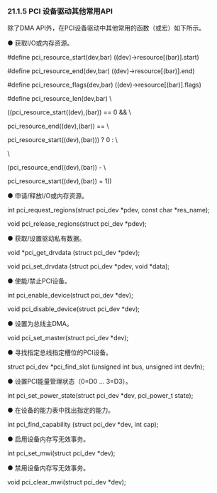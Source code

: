 ### 21.1.5 PCI 设备驱动其他常用API

除了DMA API外，在PCI设备驱动中其他常用的函数（或宏）如下所示。

● 获取I/O或内存资源。

#define pci_resource_start(dev,bar) ((dev)→resource[(bar)].start) 
 
 #define pci_resource_end(dev,bar) ((dev)→resource[(bar)].end) 
 
 #define pci_resource_flags(dev,bar) ((dev)→resource[(bar)].flags) 
 
 #define pci_resource_len(dev,bar) \ 
 
 ((pci_resource_start((dev),(bar)) == 0 && \

pci_resource_end((dev),(bar)) == \ 
 
 pci_resource_start((dev),(bar))) ? 0 : \ 
 
 \ 
 
 (pci_resource_end((dev),(bar)) - \ 
 
 pci_resource_start((dev),(bar)) + 1))

● 申请/释放I/O或内存资源。

int pci_request_regions(struct pci_dev *pdev, const char *res_name); 
 
 void pci_release_regions(struct pci_dev *pdev);



● 获取/设置驱动私有数据。

void *pci_get_drvdata (struct pci_dev *pdev); 
 
 void pci_set_drvdata (struct pci_dev *pdev, void *data);

● 使能/禁止PCI设备。

int pci_enable_device(struct pci_dev *dev); 
 
 void pci_disable_device(struct pci_dev *dev);

● 设置为总线主DMA。

void pci_set_master(struct pci_dev *dev);

● 寻找指定总线指定槽位的PCI设备。

struct pci_dev *pci_find_slot (unsigned int bus, unsigned int devfn);

● 设置PCI能量管理状态（0=D0 ... 3=D3）。

int pci_set_power_state(struct pci_dev *dev, pci_power_t state);

● 在设备的能力表中找出指定的能力。

int pci_find_capability (struct pci_dev *dev, int cap);

● 启用设备内存写无效事务。

int pci_set_mwi(struct pci_dev *dev);

● 禁用设备内存写无效事务。

void pci_clear_mwi(struct pci_dev *dev);

